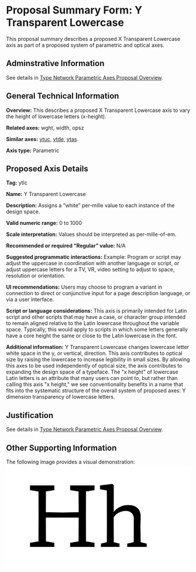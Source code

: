 # Proposal Summary Form: Y Transparent Lowercase

This proposal summary describes a proposed X Transparent Lowercase axis as part
of a proposed system of parametric and optical axes.

## Adminstrative Information

See details in [Type Network Parametric Axes Proposal Overview](Overview.md).

## General Technical Information

**Overview:** This describes a proposed X Transparent Lowercase axis to vary the height
of lowercase letters (x-height).

**Related axes:**  wght, width, opsz

**Similar axes:** [ytuc](ProposalSummary_ytuc.md), [ytde](ProposalSummary_ytde.md), [ytas](ProposalSummary_ytas.md).

**Axis type:** Parametric

## Proposed Axis Details

**Tag:** ytlc

**Name:** Y Transparent Lowercase

**Description:** Assigns a “white” per-mille value to each instance of the design space.

**Valid numeric range:**  0 to 1000

**Scale interpretation:** Values should be interpreted as per-mille-of-em.

**Recommended or required “Regular” value:** N/A

**Suggested programmatic interactions:** Example: Program or script may adjust the uppercase
in coordination with another language or script, or adjust uppercase letters for a TV, VR,
video setting to adjust to space, resolution or orientation.  

**UI recommendations:** Users may choose to program a variant in connection to direct or
conjunctive input for a page description language, or via a user interface.

**Script or language considerations:** This axis is primarily intended for Latin script and other scripts that may have a case, or character group intended to remain aligned relative to the Latin lowercase throughout the variable space. Typically, this would apply to scripts in which some letters generally have a core height the same or close to the Latin lowercase in the font.


**Additional information:** Y Transparent Lowercase changes lowercase letter white space in
the y, or vertical, direction. This axis contributes to optical size by raising the lowercase
to increase legibility in small sizes. By allowing this axes to be used independently of
optical size, the axis contributes to expanding the design space of a typeface. The "x height"
of lowercase Latin letters is an attribute that many users can point to, but rather than
calling this axis "x height," we see conventionality benefits in a name that fits into the
systematic structure of the overall system of proposed axes: Y dimension transparency of
lowercase letters.

## Justification

See details in [Type Network Parametric Axes Proposal Overview](Overview.md).

## Other Supporting Information

The following image provides a visual demonstration:
![Demonstration](demos/animation-ytlc.gif)
